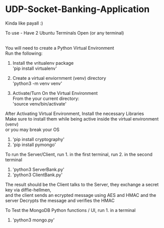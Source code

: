 # UDP-Socket-Banking-Application
Kinda like payall :) 


To use - Have 2 Ubuntu Terminals Open (or any terminal) <br /> <br />

You will need to create a Python Virtual Environment <br />
Run the following:  <br />

  1. Install the vritualenv package <br />
     'pip install virtualenv' <br />

  2. Create a virtual enviornment (venv) directory <br />
      'python3 -m venv venv' <br />

  3. Activate/Turn On the Virtual Environment <br />
     From the your current directory: <br />
     'source venv/bin/activate' <br />

After Activating Virtual Environment, Install the necessary Libraries  <br />
Make sure to install them while being active inside the virtual environment (venv)  <br />
or you may break your OS  <br />

  1. 'pip install cryptography' <br />
  2. 'pip install pymongo' <br />

To run the Server/Client, run 1. in the first terminal, run 2. in the second terminal  <br />    

  1. 'python3 ServerBank.py' <br />
  2. 'python3 ClientBank.py' <br />

The result should be the Client talks to the Server, they exchange a secret key via diffie-hellmen, <br />
and the client sends an ecrypted message using AES and HMAC and the server Decrypts the message and verifies the HMAC <br />

To Test the MongoDB Python functions / UI, run 1. in a terminal <br />

  1. 'python3 mongo.py'


